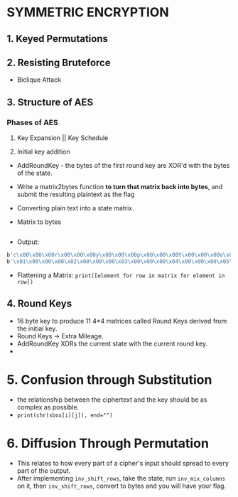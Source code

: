 # SYMMETRIC ENCRYPTION

## 1. Keyed Permutations

## 2. Resisting Bruteforce
- Biclique Attack

## 3. Structure of AES
### Phases of AES
1. Key Expansion || Key Schedule

2. Initial key addition
- AddRoundKey - the bytes of the first round key are XOR'd with the bytes of the state.

- Write a matrix2bytes function **to turn that matrix back into bytes**, and submit the resulting plaintext as the flag
- Converting plain text into a state matrix.
- Matrix to bytes
```python

```
- Output:
```bash
b'c\x00\x00\x00r\x00\x00\x00y\x00\x00\x00p\x00\x00\x00t\x00\x00\x00o\x00\x00\x00{\x00\x00\x00i\x00\x00\x00n\x00\x00\x00m\x00\x00\x00a\x00\x00\x00t\x00\x00\x00r\x00\x00\x00i\x00\x00\x00x\x00\x00\x00}\x00\x00\x00'
b'\x01\x00\x00\x00\x02\x00\x00\x00\x03\x00\x00\x00\x04\x00\x00\x00\x05\x00\x00\x00\x06\x00\x00\x00\x07\x00\x00\x00\x08\x00\x00\x00\t\x00\x00\x00'
```
- Flattening a Matrix: `print([element for row in matrix for element in row])`

## 4. Round Keys
- 16 byte key to produce 11 4*4 matrices called Round Keys derived from the initial key.
- Round Keys -> Extra Mileage.
- AddRoundKey XORs the current state with the current round key.
- 

# 5. Confusion through Substitution
-  the relationship between the ciphertext and the key should be as complex as possible.
- `print(chr(sbox[i][j]), end="")`

# 6. Diffusion Through Permutation
- This relates to how every part of a cipher's input should spread to every part of the output.
- After implementing `inv_shift_rows`, take the state, run `inv_mix_columns` on it, then `inv_shift_rows`, convert to bytes and you will have your flag.

